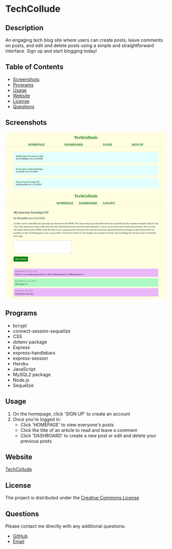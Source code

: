 # TechCollude

## Description
An engaging tech blog site where users can create posts, leave comments on posts, and edit and delete posts using a simple and straightforward interface. Sign up and start blogging today!

## **Table of Contents**
* [Screenshots](#screenshots)
* [Programs](#programs)
* [Usage](#usage)
* [Website](#website)
* [License](#license)
* [Questions](#questions)

## **Screenshots**
![TechCollude sample screenshot](./assets/tech-collude-homepage.jpg)
![TechCollude sample screenshot](./assets/tech-collude-post-view.JPG)

## **Programs**
* bcrypt
* connect-session-sequelize
* CSS
* dotenv package
* Express
* express-handlebars
* express-session
* Heroku
* JavaScript
* MySQL2 package
* Node.js
* Sequelize

## **Usage**
1. On the homepage, click 'SIGN UP' to create an account
2. Once you're logged in:
    * Click 'HOMEPAGE' to view everyone's posts
    * Click the title of an article to read and leave a comment
    * Click 'DASHBOARD' to create a new post or edit and delete your previous posts

## **Website**
[TechCollude](https://shrouded-bayou-81487.herokuapp.com/)

## **License**
The project is distributed under the [Creative Commons License](https://creativecommons.org/publicdomain/zero/1.0/)

## **Questions**
Please contact me directly with any additional questions:
* [GitHub](https://github.com/ChristopherLawn)
* [Email](mailto:christopher.d.lawn@gmail.com)